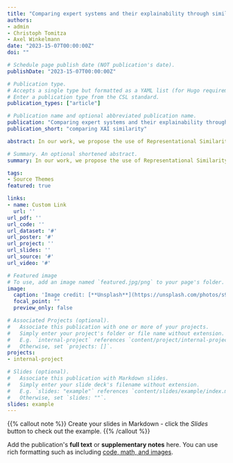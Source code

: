 ```yaml
---
title: "Comparing expert systems and their explainability through similarity"
authors:
- admin
- Christoph Tomitza
- Axel Winkelmann
date: "2023-15-07T00:00:00Z"
doi: ""

# Schedule page publish date (NOT publication's date).
publishDate: "2023-15-07T00:00:00Z"

# Publication type.
# Accepts a single type but formatted as a YAML list (for Hugo requirements).
# Enter a publication type from the CSL standard.
publication_types: ["article"]

# Publication name and optional abbreviated publication name.
publication: "Comparing expert systems and their explainability through similarity"
publication_short: "comparing XAI similarity"

abstract: In our work, we propose the use of Representational Similarity Analysis (RSA) for explainable AI (XAI) approaches, intending to gain further insights into Machine Learning (ML) models as well as their explanations. We created a computational evaluative study to demonstrate that Similarity Analysis of explanations can contribute to a better understanding of XAI-based decision support systems. In our study, we address how the application of our approach can be leveraged to analyze the robustness of explanations for several different underlying types of changes in the ML Pipeline. The study results further indicate that changes in the ML pipeline, such as an altered preprocessing or a different machine learning model, lead to different explanations and to which extent the similarity changes. Similarity analysis of explanations allows practitioners to monitor explanation robustness and compare different XAI systems for the same decisions.Conjointly to the results and practical use in operationalized ML, as well as the bene- fits and limitations of the approach, we discuss insights into the field of computational neuroscience and neural information processing

# Summary. An optional shortened abstract.
summary: In our work, we propose the use of Representational Similarity Analysis (RSA) for explainable AI (XAI) approaches, intending to gain further insights into Machine Learning (ML) models as well as their explanations.

tags:
- Source Themes
featured: true

links:
- name: Custom Link
  url: ''
url_pdf: ''
url_code: ''
url_dataset: '#'
url_poster: '#'
url_project: ''
url_slides: ''
url_source: '#'
url_video: '#'

# Featured image
# To use, add an image named `featured.jpg/png` to your page's folder. 
image:
  caption: 'Image credit: [**Unsplash**](https://unsplash.com/photos/s9CC2SKySJM)'
  focal_point: ""
  preview_only: false

# Associated Projects (optional).
#   Associate this publication with one or more of your projects.
#   Simply enter your project's folder or file name without extension.
#   E.g. `internal-project` references `content/project/internal-project/index.md`.
#   Otherwise, set `projects: []`.
projects:
- internal-project

# Slides (optional).
#   Associate this publication with Markdown slides.
#   Simply enter your slide deck's filename without extension.
#   E.g. `slides: "example"` references `content/slides/example/index.md`.
#   Otherwise, set `slides: ""`.
slides: example
---
```


{{% callout note %}}
Create your slides in Markdown - click the *Slides* button to check out the example.
{{% /callout %}}

Add the publication's **full text** or **supplementary notes** here. You can use rich formatting such as including [code, math, and images](https://docs.hugoblox.com/content/writing-markdown-latex/).
